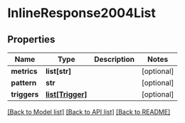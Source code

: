 # InlineResponse2004List

## Properties
Name | Type | Description | Notes
------------ | ------------- | ------------- | -------------
**metrics** | **list[str]** |  | [optional] 
**pattern** | **str** |  | [optional] 
**triggers** | [**list[Trigger]**](Trigger.md) |  | [optional] 

[[Back to Model list]](../README.md#documentation-for-models) [[Back to API list]](../README.md#documentation-for-api-endpoints) [[Back to README]](../README.md)


